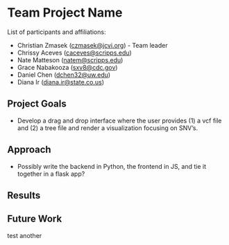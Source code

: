 # Team Project Name

List of participants and affiliations:
- Christian Zmasek (czmasek@jcvi.org) - Team leader
- Chrissy Aceves (caceves@scripps.edu) 
- Nate Matteson (natem@scripps.edu)
- Grace Nabakooza (sxv8@cdc.gov)
- Daniel Chen (dchen32@uw.edu)
- Diana Ir (diana.ir@state.co.us) 

## Project Goals
- Develop a drag and drop interface where the user provides (1) a vcf file and (2) a tree file and render a visualization focusing on SNV’s. 

## Approach
- Possibly write the backend in Python, the frontend in JS, and tie it together in a flask app?


## Results

## Future Work
test
another
